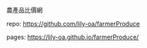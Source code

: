農產品比價網

repo: https://github.com/lily-oa/farmerProduce

pages: https://lily-oa.github.io/farmerProduce/
